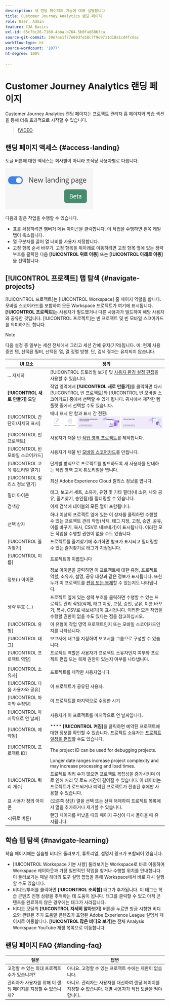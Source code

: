 ```yaml
---
description: 새 랜딩 페이지의 기능에 대해 설명합니다.
title: Customer Journey Analytics 랜딩 페이지
role: User, Admin
feature: CJA Basics
exl-id: 65c7bc26-7160-4bba-b764-5b0fa8686fca
source-git-commit: 39e7ae1f77e00dfe58c7f9e9711d18a1cd4fc0ac
workflow-type: ht
source-wordcount: '1077'
ht-degree: 100%

---
```


# Customer Journey Analytics 랜딩 페이지

Customer Journey Analytics 랜딩 페이지는 프로젝트 관리자 홈 페이지와 학습 섹션을 통해 더욱 효과적으로 시작할 수 있습니다.

>[!VIDEO](https://video.tv.adobe.com/v/334278/?quality=12)

## 랜딩 페이지 액세스 {#access-landing}

 토글 버튼에 대한 액세스는 회사별이 아니라 조직당 사용자별로 다릅니다.

![랜딩](assets/landing.png)

다음과 같은 작업을 수행할 수 있습니다.

*  표를 확장하려면 햄버거 메뉴 아이콘을 클릭합니다. 이 작업을 수행하면 왼쪽 레일 탭이 축소됩니다.
* 열 구분자를 끌어 열 너비를 사용자 지정합니다.
* 고정 항목 순서 바꾸기. 고정 항목을 위아래로 이동하려면 고정 항목 옆에 있는 생략 부호를 클릭한 다음 **[!UICONTROL 위로 이동]** 또는 **[!UICONTROL 아래로 이동]**&#x200B;을 선택합니다.

## [!UICONTROL 프로젝트] 탭 탐색 {#navigate-projects}

[!UICONTROL 프로젝트]는 [!UICONTROL Workspace] 홈 페이지 역할을 합니다. 모바일 스코어카드를 포함하여 모든 Workspace 프로젝트가 여기에 표시됩니다. **[!UICONTROL 프로젝트]**&#x200B;는 사용자가 빌드했거나 다른 사용자가 빌드하여 해당 사용자와 공유한 것입니다. [!UICONTROL 프로젝트]는 빈 프로젝트 및 빈 모바일 스코어카드를 의미하기도 합니다.

>[!NOTE]
>
>다음 설정 중 일부는 세션 전체에서 그리고 세션 간에 유지(기억)됩니다. 예: 현재 사용 중인 탭, 선택된 필터, 선택된 열, 열 정렬 방향. 단, 검색 결과는 유지되지 않습니다.

| UI 요소 | 정의 |
| --- | --- |
| ... 자세히 | [!UICONTROL 튜토리얼 보기] 및 [사용자 환경 설정 편집](/help/analysis-workspace/user-preferences.md)을 사용할 수 있습니다. |
| **[!UICONTROL 새로 만들기]** 모달 | 작업 영역에서 **[!UICONTROL 새로 만들기]**&#x200B;를 클릭하면 다시 [!UICONTROL 빈 프로젝트]와 [!UICONTROL 빈 모바일 스코어카드] 중에서 선택할 수 있게 됩니다. 귀사에서 제작한 템플릿 중에서 선택할 수도 있습니다. |
| [!UICONTROL 간단히/자세히 표시] | 배너 표시 안 함과 표시 간 전환: ![상단 배너](assets/top-banner.png) |
| [!UICONTROL 빈 프로젝트] | 사용자가 채울 빈 [작업 영역 프로젝트](https://experienceleague.adobe.com/docs/analytics/analyze/analysis-workspace/home.html?lang=kr)를 제작합니다. |
| [!UICONTROL 빈 모바일 스코어카드] | 사용자가 채울 빈 [모바일 스코어카드](https://experienceleague.adobe.com/docs/analytics/analyze/mobapp/curator.html)를 만듭니다. |
| [!UICONTROL 교육 튜토리얼 열기] | 단계별 방식으로 프로젝트를 빌드하도록 새 사용자를 안내하는 작업 영역 교육 튜토리얼을 엽니다. |
| [!UICONTROL 릴리스 정보 열기] | 최신 Adobe Experience Cloud 릴리스 정보를 엽니다. |
| 필터 아이콘 | 태그, 보고서 세트, 소유자, 유형 및 기타 필터(내 소유, 나와 공유, 즐겨찾기, 승인됨)를 필터링할 수 있습니다. |
| 검색창 | 이제 검색에 테이블의 모든 열이 포함됩니다. |
| 선택 상자 | 하나 이상의 프로젝트 옆에 있는 이 상자를 클릭하면 수행할 수 있는 프로젝트 관리 작업(삭제, 태그 지정, 고정, 승인, 공유, 이름 바꾸기, 복사, CSV로 내보내기)이 표시됩니다. 이러한 모든 작업을 수행할 권한이 없을 수도 있습니다. |
| [!UICONTROL 즐겨찾기] | 프로젝트를 즐겨찾기에 추가하면 별표가 표시되고 필터링할 수 있는 즐겨찾기로 태그가 지정됩니다. |
| [!UICONTROL 이름] | 프로젝트의 이름입니다 |
| 정보(i) 아이콘 | 정보 아이콘을 클릭하면 이 프로젝트에 대한 유형, 프로젝트 역할, 소유자, 설명, 공유 대상과 같은 정보가 표시됩니다. 또한 누가 이 프로젝트를 [편집 또는 복제](/help/analysis-workspace/curate-share/share-projects.md)할 수 있는지도 나타냅니다. |
| 생략 부호 (...) | 프로젝트 옆에 있는 생략 부호를 클릭하면 수행할 수 있는 프로젝트 관리 작업(삭제, 태그 지정, 고정, 승인, 공유, 이름 바꾸기, 복사, CSV로 내보내기)이 표시됩니다. 이러한 모든 작업을 수행할 권한이 없을 수도 있다는 점을 참고하십시오. |
| [!UICONTROL 유형] | 이 유형이 작업 영역 프로젝트인지 또는 모바일 스코어카드인지를 나타냅니다. |
| [!UICONTROL 태그] | 보고서에 태그를 지정하여 보고서를 그룹으로 구성할 수 있습니다. |
| [!UICONTROL 프로젝트 역할] | 프로젝트 역할은 사용자가 프로젝트 소유자인지 여부와 프로젝트 편집 또는 복제 권한이 있는지 여부를 나타냅니다. |
|  |      |
| [!UICONTROL 소유자] | 프로젝트를 제작한 사용자입니다. |
| [!UICONTROL 다음 사용자와 공유] | 이 프로젝트가 공유된 사용자. |
| [!UICONTROL 마지막 수정일] | 이 프로젝트를 마지막으로 수정한 시기 |
| [!UICONTROL 마지막으로 연 날짜] | 사용자가 이 프로젝트를 마지막으로 연 날짜입니다. |
| [!UICONTROL 예약됨] | **** **[!UICONTROL 켜짐]**&#x200B;을 클릭하면 예약된 프로젝트에 대한 정보를 확인할 수 있습니다. 프로젝트 소유자는 [프로젝트 일정을 편집](/help/analysis-workspace/curate-share/t-schedule-report.md)할 수도 있습니다. |
| [!UICONTROL 프로젝트 ID] | The project ID can be used for debugging projects. |
|  | Longer date ranges increase project complexity and may increase processing and load times. |
| [!UICONTROL 쿼리 개수] |  프로젝트 쿼리 수가 많으면 프로젝트 복잡성을 증가시키며 이로 인해 처리 및 로드 시간이 길어질 수 있습니다. 이 데이터는 프로젝트가 로드되거나 예약된 프로젝트가 전송된 후에만 사용할 수 있습니다. |
| 표 사용자 정의 아이콘 | (오른쪽 상단) 열을 선택 또는 선택 해제하여 프로젝트 목록에서 열을 추가하거나 제거할 수 있습니다. |
| &lt;(뒤로 버튼) |  랜딩 페이지를 떠났을 때의 페이지 구성이 다시 돌아올 때 유지됩니다. |

## 학습 탭 탐색 {#navigate-learning}

학습 페이지에는 실습형 비디오 둘러보기, 튜토리얼, 설명서 링크가 포함되어 있습니다.

* [!UICONTROL Workspace 기본 사항] 둘러보기는 Workspace로 바로 이동하여 Workspace 레이아웃과 가장 일반적인 작업을 찾거나 수행할 위치를 안내합니다. 이 둘러보기는 패널 헤더의 도구 설명 팝업을 통해 Workspace에서 바로 다시 실행할 수도 있습니다.
* 비디오/투어를 클릭하면 **[!UICONTROL 조회함]** 태그가 추가됩니다. 이 태그는 학습 콘텐츠 진행 상황을 추적하는 데 도움이 됩니다. 태그를 클릭할 수 있고 아직 콘텐츠를 완료하지 않은 경우에는 태그가 사라집니다.
* 비디오 모달의 **[!UICONTROL 자세히 알아보기]** 버튼을 누르면 방금 시청한 비디오와 관련된 추가 도움말 콘텐츠가 포함된 Adobe Experience League 설명서 페이지로 이동합니다.  **[!UICONTROL 많은 비디오 보기]**&#x200B;는 전체 Analysis Workspace YouTube 재생 목록으로 이동합니다.

## 랜딩 페이지 FAQ {#landing-faq}

| 질문 | 답변 |
| --- | --- |
| 고정할 수 있는 최대 프로젝트 수가 있습니까? | 아니요. 고정할 수 있는 프로젝트 수에는 제한이 없습니다. |
| 관리자가 사용자를 위해 이 랜딩 페이지를 지정할 수 있습니까? | 아니요. 관리자는 사용자를 대신하여 랜딩 페이지를 지정할 수 없습니다. 개별 사용자가 직접 토글을 켜야 합니다. |
